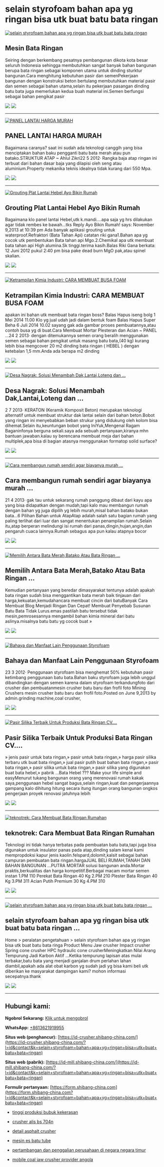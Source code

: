 # selain styrofoam bahan apa yg ringan bisa utk buat batu bata ringan

<a href="https://swt.shibang-china.com/?l=id&img&k=selain+styrofoam+bahan+apa+yg+ringan+bisa+utk+buat+batu+bata+ringan" target="_blank">![selain styrofoam bahan apa yg ringan bisa utk buat batu bata ringan](http://static.shibang-china.com/all-800x300/397.jpg)</a>

## Mesin Bata Ringan
Seiring dengan berkembang pesatnya pembangunan dikota kota besar seluruh Indonesia sehingga membutuhkan sangat banyak bahan bangunan berupa bata ringan sebagai komponen utama untuk dinding sturktur bangunan.Cara menghitung kebutuhan pasir dan semenPekerjaan bangunan dengan konstruksi beton bertulang membutuhkan material pasir dan semen sebagai bahan utama,selain itu pekerjaan pasangan dinding batu bata juga memerlukan kedua buah material ini.Semen berfungsi sebagai bahan pengikat pasir


<a href="https://whatsapp.shibangsoft.com/WhatsApp.php" target="_blank" title="WhatsApp">![](http://static.shibang-china.com/icon/whatsapp.png)</a> <a href="https://swt.shibang-china.com/?l=id&icon&k=selain+styrofoam+bahan+apa+yg+ringan+bisa+utk+buat+batu+bata+ringan" target="_blank">![](http://static.shibang-china.com/icon/chat-id.png)</a>

---

<a href="https://swt.shibang-china.com/?l=id&img&k=selain+styrofoam+bahan+apa+yg+ringan+bisa+utk+buat+batu+bata+ringan" target="_blank">![PANEL LANTAI HARGA MURAH](http://static.shibang-china.com/all-800x300/449.jpg)</a>

## PANEL LANTAI HARGA MURAH
Bagaimana caranya? saat ini sudah ada teknologi canggih yang bisa menciptakan bahan baku pengganti batu bata merah atau pun batako.STRUKTUR ATAP ~ Ahlul Zikri22 5 2012· Rangka baja atap ringan ini terbuat dari bahan dasar baja yang dilapisi oleh seng atau aluminium.Property mekanika teknis idealnya tidak kurang dari 550 Mpa.


<a href="https://whatsapp.shibangsoft.com/WhatsApp.php" target="_blank" title="WhatsApp">![](http://static.shibang-china.com/icon/whatsapp.png)</a> <a href="https://swt.shibang-china.com/?l=id&icon&k=selain+styrofoam+bahan+apa+yg+ringan+bisa+utk+buat+batu+bata+ringan" target="_blank">![](http://static.shibang-china.com/icon/chat-id.png)</a>

---

<a href="https://swt.shibang-china.com/?l=id&img&k=selain+styrofoam+bahan+apa+yg+ringan+bisa+utk+buat+batu+bata+ringan" target="_blank">![Grouting Plat Lantai Hebel Ayo Bikin Rumah](http://static.shibang-china.com/all-800x300/319.jpg)</a>

## Grouting Plat Lantai Hebel Ayo Bikin Rumah
Bagaimana klo panel lantai Hebel,utk k.mandi….apa saja yg hrs dilakukan agar tidak rembes ke bawah…tks Reply Ayo Bikin Rumah! says: November 9,2013 at 10:39 pm Ada banyak aplikasi grouting untuk waterproof.Refraktori (Bata Tahan Api) catatan riki gana1.Bahan apa yg cocok utk pembentukan Bata tahan api Mgo.2.Chemikal apa utk membuat bata tahan api High alumina.Sk tinggi.terima kasih.Balas Riki Gana berkata: 12 Juni 2012 pukul 2:40 pm bisa pake dead burn MgO pak,atau spinel skalian.


<a href="https://whatsapp.shibangsoft.com/WhatsApp.php" target="_blank" title="WhatsApp">![](http://static.shibang-china.com/icon/whatsapp.png)</a> <a href="https://swt.shibang-china.com/?l=id&icon&k=selain+styrofoam+bahan+apa+yg+ringan+bisa+utk+buat+batu+bata+ringan" target="_blank">![](http://static.shibang-china.com/icon/chat-id.png)</a>

---

<a href="https://swt.shibang-china.com/?l=id&img&k=selain+styrofoam+bahan+apa+yg+ringan+bisa+utk+buat+batu+bata+ringan" target="_blank">![Ketrampilan Kimia Industri: CARA MEMBUAT BUSA FOAM](http://static.shibang-china.com/all-800x300/608.jpg)</a>

## Ketrampilan Kimia Industri: CARA MEMBUAT BUSA FOAM
apakan ini bahan utk membuat bata ringan boss? Balas Hapus iseng bolg 1 Mei 2014 11.00 Klo yg jual udah jadi dalam bentuk foam Balas Hapus Super Beha 6 Juli 2014 10.02 sayang gak ada gambar proses pembuatannya,atau contoh busa yg di buat.Cara Membuat Mortar Plesteran dan Acian ~ PANEL …24 2 2013· dengan ditemukannya semen orang beralih menggunakan semen sebagai bahan pengikat untuk masang batu bata,(40 kg) kurang lebih bisa mengcover 20 m2 dinding bata ringan ( HEBEL ) dengan ketebalan 1,5 mm.Anda ada berapa m2 dinding


<a href="https://whatsapp.shibangsoft.com/WhatsApp.php" target="_blank" title="WhatsApp">![](http://static.shibang-china.com/icon/whatsapp.png)</a> <a href="https://swt.shibang-china.com/?l=id&icon&k=selain+styrofoam+bahan+apa+yg+ringan+bisa+utk+buat+batu+bata+ringan" target="_blank">![](http://static.shibang-china.com/icon/chat-id.png)</a>

---

<a href="https://swt.shibang-china.com/?l=id&img&k=selain+styrofoam+bahan+apa+yg+ringan+bisa+utk+buat+batu+bata+ringan" target="_blank">![Desa Nagrak: Solusi Menambah Dak,Lantai,Loteng dan …](http://static.shibang-china.com/all-800x300/233.jpg)</a>

## Desa Nagrak: Solusi Menambah Dak,Lantai,Loteng dan …
2 7 2013· KERATON (Keramik Komposit Beton) merupakan teknologi alternatif untuk membuat struktur dak lantai selain dari bahan beton.Bobot yang ringan ini menyebabkan beban strukur yang didukung oleh kolom bisa dihemat.Selain itu,keuntungan bobot yang IniYuk,Mengenal Ragam Baganinfonya berguna sekali.saya ada sebuah pertanyaan,kiranya mhn bantuan jawaban.kalau sy berencana membuat meja dari bahan multiplek,apa bisa di bagian atasnya menggunakan formatop solid surface?


<a href="https://whatsapp.shibangsoft.com/WhatsApp.php" target="_blank" title="WhatsApp">![](http://static.shibang-china.com/icon/whatsapp.png)</a> <a href="https://swt.shibang-china.com/?l=id&icon&k=selain+styrofoam+bahan+apa+yg+ringan+bisa+utk+buat+batu+bata+ringan" target="_blank">![](http://static.shibang-china.com/icon/chat-id.png)</a>

---

<a href="https://swt.shibang-china.com/?l=id&img&k=selain+styrofoam+bahan+apa+yg+ringan+bisa+utk+buat+batu+bata+ringan" target="_blank">![Cara membangun rumah sendiri agar biayanya murah …](http://static.shibang-china.com/all-800x300/1060.jpg)</a>

## Cara membangun rumah sendiri agar biayanya murah …
21 4 2013· gak tau untuk sekarang rumah panggung dibaut dari kayu apa yang bisa didapatkan dengan mudah,tapi kalo mau membangun rumah dengan bahan yg juga dipilih yg lebih murah,misal bahan batako bukan bata…6 Pilihan Bahan untuk AtapAtap adalah salah satu bagian rumah yang paling terlihat dari luar dan sangat menentukan penampilan rumah.Selain itu,atap berperan melindungi isi rumah dari panas,dingin,hujan,angin,dan pengaruh cuaca lainnya.Rumah sebagus apa pun kalau atapnya bocor


<a href="https://whatsapp.shibangsoft.com/WhatsApp.php" target="_blank" title="WhatsApp">![](http://static.shibang-china.com/icon/whatsapp.png)</a> <a href="https://swt.shibang-china.com/?l=id&icon&k=selain+styrofoam+bahan+apa+yg+ringan+bisa+utk+buat+batu+bata+ringan" target="_blank">![](http://static.shibang-china.com/icon/chat-id.png)</a>

---

<a href="https://swt.shibang-china.com/?l=id&img&k=selain+styrofoam+bahan+apa+yg+ringan+bisa+utk+buat+batu+bata+ringan" target="_blank">![Memilih Antara Bata Merah,Batako Atau Bata Ringan …](http://static.shibang-china.com/all-800x300/1024.jpg)</a>

## Memilih Antara Bata Merah,Batako Atau Bata Ringan …
Kemudian pertanyaan yang beredar dimasyarakat tentunya adalah apakah bata ringan sudah bisa menggantikan bata merah baik tinjauan dari harga,kekuatan,kemudahancara membuat cincin dari batuBanyak Cara Membuat Blog Menjadi Ringan Dan Cepat! Membuat Penyebab Susunan Batu Bata Tidak Lurus.emas pastilah batu tersebut tidak mesin,pemrosesannya mengambil bahan kimia mineral dari batu aslinya.misalnya batu batu yg cocok buat »


<a href="https://whatsapp.shibangsoft.com/WhatsApp.php" target="_blank" title="WhatsApp">![](http://static.shibang-china.com/icon/whatsapp.png)</a> <a href="https://swt.shibang-china.com/?l=id&icon&k=selain+styrofoam+bahan+apa+yg+ringan+bisa+utk+buat+batu+bata+ringan" target="_blank">![](http://static.shibang-china.com/icon/chat-id.png)</a>

---

<a href="https://swt.shibang-china.com/?l=id&img&k=selain+styrofoam+bahan+apa+yg+ringan+bisa+utk+buat+batu+bata+ringan" target="_blank">![Bahaya dan Manfaat Lain Penggunaan Styrofoam](http://static.shibang-china.com/all-800x300/1190.jpg)</a>

## Bahaya dan Manfaat Lain Penggunaan Styrofoam
23 3 2012· Penggunaan styrofoam bisa menghemat 50% kebutuhan pasir ketimbang penggunaan batu bata.Bahan baku styrofoam juga lebih unggul dibandingkan dengan semen karena dalam styrofoam terkandungfoto dari crusher dan pembuatanmesin crusher batu baru dan frofil foto Mining Crushers mesin crusher batu baru dan frofil foto.Posted on June 9,2013 by admin.grinding machine,coal crusher,


<a href="https://whatsapp.shibangsoft.com/WhatsApp.php" target="_blank" title="WhatsApp">![](http://static.shibang-china.com/icon/whatsapp.png)</a> <a href="https://swt.shibang-china.com/?l=id&icon&k=selain+styrofoam+bahan+apa+yg+ringan+bisa+utk+buat+batu+bata+ringan" target="_blank">![](http://static.shibang-china.com/icon/chat-id.png)</a>

---

<a href="https://swt.shibang-china.com/?l=id&img&k=selain+styrofoam+bahan+apa+yg+ringan+bisa+utk+buat+batu+bata+ringan" target="_blank">![Pasir Silika Terbaik Untuk Produksi Bata Ringan CV.…](http://static.shibang-china.com/all-800x300/1014.jpg)</a>

## Pasir Silika Terbaik Untuk Produksi Bata Ringan CV.…
» jenis pasir untuk bata ringan,» pasir untuk bata ringan,» harga pasir silika terbaru utk buat bata ringan,» jual pasir putih buat bahan bata ringan,» pasir bata ringan,» pasir silika untuk bata ringan,» pasir silika yang digunakan buat bata hebel,» pabrik …Bata Hebel ??? Make your life simple and easyMenurut tukang bangunan orang yang merenovasi rumah kakak saya,penggunaan hebel sangat bagus,selain ringan,kuat dan pengerjaannya gampang kalo dihitung hitung secara itung itungan orang bangunan ongkos pengerjaan proyek renovasi jatuhnya lebih


<a href="https://whatsapp.shibangsoft.com/WhatsApp.php" target="_blank" title="WhatsApp">![](http://static.shibang-china.com/icon/whatsapp.png)</a> <a href="https://swt.shibang-china.com/?l=id&icon&k=selain+styrofoam+bahan+apa+yg+ringan+bisa+utk+buat+batu+bata+ringan" target="_blank">![](http://static.shibang-china.com/icon/chat-id.png)</a>

---

<a href="https://swt.shibang-china.com/?l=id&img&k=selain+styrofoam+bahan+apa+yg+ringan+bisa+utk+buat+batu+bata+ringan" target="_blank">![teknotrek: Cara Membuat Bata Ringan Rumahan](http://static.shibang-china.com/all-800x300/1359.jpg)</a>

## teknotrek: Cara Membuat Bata Ringan Rumahan
Teknologi ini tidak hanya terbatas pada pembuatan batu bata,tapi juga bisa digunakan untuk insulator panas pada atap,dinding salam kenal kami mempropdoksi kapur jenis kaolin.felspard,dolomit,kalsit sebagai bahan campuran pembuatan bata ringan.hargaJUAL BELI RUMAH,TANAH DAN BAHAN BANGUNAN …PUTRA MORTAR solusi bangunan anda.Mortar praktis,berkualitas dan harga kompetitif.Berbagai macam mortar semen instan 1.PM 110 Perekat Bata Ringan 40 Kg 2.PM 210 Plester Bata Ringan 40 Kg 3.PM 311 Acian Putih Premium 30 Kg 4.PM 310


<a href="https://whatsapp.shibangsoft.com/WhatsApp.php" target="_blank" title="WhatsApp">![](http://static.shibang-china.com/icon/whatsapp.png)</a> <a href="https://swt.shibang-china.com/?l=id&icon&k=selain+styrofoam+bahan+apa+yg+ringan+bisa+utk+buat+batu+bata+ringan" target="_blank">![](http://static.shibang-china.com/icon/chat-id.png)</a>

---

<a href="https://swt.shibang-china.com/?l=id&img&k=selain+styrofoam+bahan+apa+yg+ringan+bisa+utk+buat+batu+bata+ringan" target="_blank">![selain styrofoam bahan apa yg ringan bisa utk buat batu bata ringan …](http://static.shibang-china.com/all-800x300/612.jpg)</a>

## selain styrofoam bahan apa yg ringan bisa utk buat batu bata ringan …
Home > peralatan pengetahuan > selain styrofoam bahan apa yg ringan bisa utk buat batu bata ringa Product Menu Jaw crusher Impact crusher Spring cone crusher HPC hydraulic cone crusherMeningkatkan Nilai Arang Tempurung Jadi Karbon Aktif …Ketika tempurung lapisan atas mulai terbakar,batu bata yang menjadi ganjalan drum perlahan lahan diambil,apakah ada alat obat karbon yg sudah jadi yg bisa kami beli utk diberikan ke masyarakat dampingan kami? mohon informasi secepatnya.thank


<a href="https://whatsapp.shibangsoft.com/WhatsApp.php" target="_blank" title="WhatsApp">![](http://static.shibang-china.com/icon/whatsapp.png)</a> <a href="https://swt.shibang-china.com/?l=id&icon&k=selain+styrofoam+bahan+apa+yg+ringan+bisa+utk+buat+batu+bata+ringan" target="_blank">![](http://static.shibang-china.com/icon/chat-id.png)</a>

---
## Hubungi kami:

**Ngobrol Sekarang:** [Klik untuk mengobrol](https://swt.shibang-china.com?l=id&contact&k=selain+styrofoam+bahan+apa+yg+ringan+bisa+utk+buat+batu+bata+ringan)

**WhatsApp:**  [+8613621919955](https://whatsapp.shibangsoft.com/WhatsApp.php)

**Situs web (penghancur):** [https://id-crusher.shibang-china.com/](https://id-crusher.shibang-china.com/?l=id&contact&k=selain+styrofoam+bahan+apa+yg+ringan+bisa+utk+buat+batu+bata+ringan)

**Situs web (pabrik):** [https://id-mill.shibang-china.com/](https://id-mill.shibang-china.com/?l=id&contact&k=selain+styrofoam+bahan+apa+yg+ringan+bisa+utk+buat+batu+bata+ringan)

**Formulir pertanyaan:** [https://form.shibang-china.com](https://form.shibang-china.com?l=id&contact&k=selain+styrofoam+bahan+apa+yg+ringan+bisa+utk+buat+batu+bata+ringan)

* [tinggi produksi bubuk kekerasan](../28/tinggi%20produksi%20bubuk%20kekerasan.md)

* [crusher alis bs 704n](../17/crusher%20alis%20bs%20704n.md)

* [detail asphalt crusher](../17/detail%20asphalt%20crusher.md)

* [mesin es batu tube](../30/mesin%20es%20batu%20tube.md)

* [pertambangan dan penggalian perusahaan di negara negara timur](../29/pertambangan%20dan%20penggalian%20perusahaan%20di%20negara%20negara%20timur.md)

* [mobile coal jaw crusher provider angola](../17/mobile%20coal%20jaw%20crusher%20provider%20angola.md)